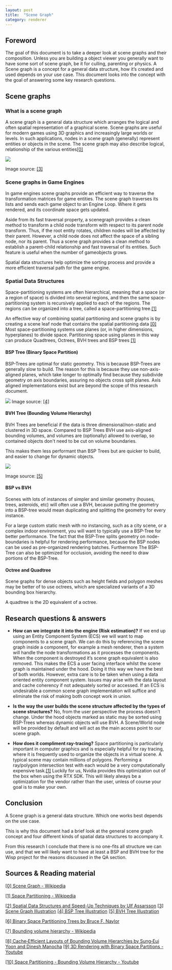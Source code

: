 ```yaml
---
layout: post
title:  "Scene Graph"
category: renderer
---
```


## **Foreword**

The goal of this document is to take a deeper look at scene graphs and their composition.Unless you are building a object viewer you generally want to have some sort of scene graph, be it for culling, parenting or physics. A Scene graph is a concept for a general data structure, how it’s created and used depends on your use case. This document looks into the concept with the goal of answering some key research questions.

## **Scene graphs**

### **What is a scene graph**

A scene graph is a general data structure which arranges the logical and often spatial representation of a graphical scene. Scene graphs are useful for modern games using 3D graphics and increasingly large worlds or levels. In such applications, nodes in a scene graph (generally) represent entities or objects in the scene.The scene graph may also describe logical, relationship of the various entities[[0]](https://en.wikipedia.org/wiki/Scene_graph)

![](../../images/sg/image_0.png)

Image source: [[3]](https://wiki.jmonkeyengine.org/jme3/the_scene_graph.html)

### **Scene graphs in Game Engines**

In game engines scene graphs provide an efficient way to traverse the transformation matrices for game entities. The scene graph traverses its lists and sends each game object to an Engine Loop. Where it gets rendered, and its coordinate space gets updated.

Aside from its fast traversal property, a scenegraph provides a clean method to transform a child node transform with respect to its parent node transform.Thus, if the root entity rotates, children nodes will be affected by their parent.However, a child node does not affect the space of a sibling node, nor its parent.Thus a scene graph provides a clean method to establish a parent-child relationship and fast traversal of its entities. Such feature is useful when the number of gameobjects grows.

Spatial data structures help optimize the sorting process and provide a more efficient traversal path for the game engine. 

### **Spatial Data Structures**

Space-partitioning systems are often hierarchical, meaning that a space (or a region of space) is divided into several regions, and then the same space-partitioning system is recursively applied to each of the regions. The regions can be organized into a tree, called a space-partitioning tree.[[1]](https://en.wikipedia.org/wiki/Space_partitioning)

An effective way of combining spatial partitioning and scene graphs is by creating a scene leaf node that contains the spatial partitioning data [[0]](https://en.wikipedia.org/wiki/Scene_graph)Most space-partitioning systems use planes (or, in higher dimensions, hyperplanes) to divide space. Partitioning space using planes in this way can produce Quadtrees, Octrees, BVH trees and BSP trees [[1]](https://en.wikipedia.org/wiki/Space_partitioning)

#### BSP Tree (Binary Space Partition)

BSP-Trees are optimal for static geometry. This is because BSP-Trees are generally slow to build. The reason for this is because they use non-axis-aligned planes, which take longer to optimally find because they subdivide geometry on axis boundaries, assuring no objects cross split planes. Axis aligned implementations exist but are beyond the scope of this research document.

![](../../images/sg/image_1.png)Image source: [[4]](https://www.cs.princeton.edu/courses/archive/fall00/cs426/lectures/raycast2/sld018.htm)

#### BVH Tree (Bounding Volume Hierarchy)

BVH Trees are beneficial if the data is three dimensional/non-static and clustered in 3D space.Compared to BSP Trees BVH use axis-aligned bounding volumes, and volumes are (optionally) allowed to overlap, so contained objects don't need to be cut on volume boundaries.

This makes them less performant than BSP Trees but are quicker to build, and easier to change for dynamic objects.![](../../images/sg/image_2.png)

Image source: [[5]](https://en.wikipedia.org/wiki/Bounding_volume_hierarchy)

#### BSP vs BVH 

Scenes with lots of instances of simpler and similar geometry (houses, trees, asteroids, etc) will often use a BVH, because putting the geometry into a BSP-tree would mean duplicating and splitting the geometry for every instance.For a large custom static mesh with no instancing, such as a city scene, or a complex indoor environment, you will want to typically use a BSP-Tree for better performance. The fact that the BSP-Tree splits geometry on node-boundaries is helpful for rendering performance, because the BSP nodes can be used as pre-organized rendering batches. Furthermore The BSP-Tree can also be optimized for occlusion, avoiding the need to draw portions of the BSP-Tree.

#### Octree and Quadtree

Scene graphs for dense objects such as height fields and polygon meshes may be better of to use octrees, which are specialized variants of a 3D bounding box hierarchy. 

A quadtree is the 2D equivalent of a octree.

## Research questions & answers

* **How can we integrate it into the engine (Risk estimation)?** 
If we end up using an Entity Component System (ECS) we will want to map components to a scene graph. We can do this by referencing the scene graph inside a component, for example a mesh renderer, then a system will handle the node transformations as it processes the components. When the component is destroyed it’s scene graph equivalent is also removed. This makes the ECS a user facing interface whilst the scene graph is maintained under the hood. Doing it this way we have the best of both worlds. However, extra care is to be taken when using a data oriented entity component system. Issues may arise with the data layout and cache coherency if not adequately sorted or accessed. If an ECS is undesirable a common scene graph implementation will suffice and eliminate the risk of making both concept work in union.

* **Is the way the user builds the scene structure affected by the types of scene structures?**
No, from the user perspective the process doesn’t change. Under the hood objects marked as static may be sorted using BSP-Trees whereas dynamic objects will use BVH. A Scene/World node will be provided by default and will act as the main access point to our scene graph.

* **How does it compliment ray-tracing?** 
Space partitioning is particularly important in computer graphics and is especially helpful for ray tracing, where it is frequently used to organize the objects in a virtual scene. A typical scene may contain millions of polygons. Performing a ray/polygon intersection test with each would be a very computationally expensive task.[[1]](https://en.wikipedia.org/wiki/Space_partitioning) Luckily for us, Nvidia provides this optimization out of the box when using the RTX SDK. This will likely always be a optimization for the vendor rather than the user, unless of course your goal is to make your own. 

## Conclusion

A Scene graph is a general data structure. Which one works best depends on the use case.

This is why this document had a brief look at the general scene graph concept and four different kinds of spatial data structures to accompany it.

From this research I conclude that there is no one-fits all structure we can use, and that we will likely want to have at least a BSP and BVH tree for the Wisp project for the reasons discussed in the QA section. 

## Sources & Reading material

[[0] Scene Graph - Wikipedia](https://en.wikipedia.org/wiki/Scene_graph)

[[1] Space Partitioning - Wikipedia](https://en.wikipedia.org/wiki/Space_partitioning)

[[2] Spatial Data Structures and Speed-Up Techniques by Ulf Assarsson](http://www.cse.chalmers.se/edu/course/TDA362/spatial.pdf)[[3] Scene Graph Illustration](https://wiki.jmonkeyengine.org/jme3/the_scene_graph.html)[[4] BSP Tree Illustration](https://www.cs.princeton.edu/courses/archive/fall00/cs426/lectures/raycast2/sld018.htm)[[5] BVH Tree Illustration](https://en.wikipedia.org/wiki/Bounding_volume_hierarchy)

[[6] Binary Space Partitioning Trees by Bruce F. Naylor](https://pdfs.semanticscholar.org/c496/61c65c1780053dcc1ccd71abec5f244af2c9.pdf)

[[7] Bounding volume hierarchy - Wikipedia](https://en.wikipedia.org/wiki/Bounding_volume_hierarchy)

[[8] Cache‐Efficient Layouts of Bounding Volume Hierarchies by Sung‐Eui Yoon and Dinesh Manocha](https://onlinelibrary.wiley.com/doi/full/10.1111/j.1467-8659.2006.00970.x)[[9] 3D Rendering with Binary Space Partitions - Youtube](https://www.youtube.com/watch?v=yTRzfKh4Tg0)

[[10] Space Partitioning - Bounding Volume Hierarchy - Youtube](https://www.youtube.com/watch?v=Xh02eHXkGOY)

